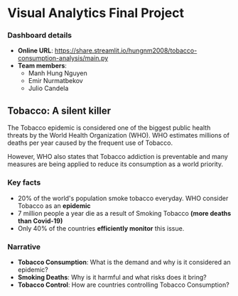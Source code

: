 # Visual Analytics Final Project

### Dashboard details

* **Online URL**: https://share.streamlit.io/hungnm2008/tobacco-consumption-analysis/main.py
* **Team members**:
  * Manh Hung Nguyen
  * Emir Nurmatbekov
  * Julio Candela
  
## Tobacco: A silent killer

The Tobacco epidemic is considered one of the biggest public health threats by the World Health Organization (WHO). WHO estimates millions of deaths per year caused by the frequent use of Tobacco.

However, WHO also states that Tobacco addiction is preventable and many measures are being applied to reduce its consumption as a world priority.

### Key facts

* 20% of the world's population smoke tobacco everyday. WHO consider Tobacco as an **epidemic**
* 7 million people a year die as a result of Smoking Tobacco **(more deaths than Covid-19)**
* Only 40% of the countries **efficiently monitor** this issue.

### Narrative

* **Tobacco Consumption**: What is the demand and why is it considered an epidemic?
* **Smoking Deaths**: Why is it harmful and what risks does it bring?
* **Tobacco Control**: How are countries controlling Tobacco Consumption?
  



